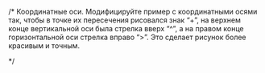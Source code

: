/*
Координатные оси.
Модифицируйте пример с координатными осями так, чтобы в точке их пересечения рисовался знак “+”,
на верхнем конце вертикальной оси была стрелка вверх “^”, а на правом конце горизонтальной оси стрелка вправо “>”.
Это сделает рисунок более красивым и точным.


*/